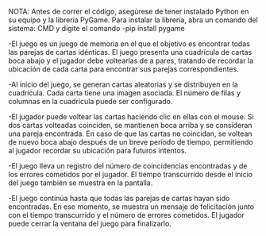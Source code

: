 
NOTA: Antes de correr el código, asegúrese de tener instalado Python en su equipo y la librería PyGame.
Para instalar la libreria, abra un comando del sistema: CMD y digite el comando -pip install pygame

-El juego es un juego de memoria en el que el objetivo es encontrar todas las parejas de cartas idénticas. El juego presenta una cuadrícula de cartas boca abajo y el jugador debe voltearlas de a pares, tratando de recordar la ubicación de cada carta para encontrar sus parejas correspondientes.

-Al inicio del juego, se generan cartas aleatorias y se distribuyen en la cuadrícula. Cada carta tiene una imagen asociada. El número de filas y columnas en la cuadrícula puede ser configurado.

-El jugador puede voltear las cartas haciendo clic en ellas con el mouse. Si dos cartas volteadas coinciden, se mantienen boca arriba y se consideran una pareja encontrada. En caso de que las cartas no coincidan, se voltean de nuevo boca abajo después de un breve período de tiempo, permitiendo al jugador recordar su ubicación para futuros intentos.

-El juego lleva un registro del número de coincidencias encontradas y de los errores cometidos por el jugador. El tiempo transcurrido desde el inicio del juego también se muestra en la pantalla.

-El juego continúa hasta que todas las parejas de cartas hayan sido encontradas. En ese momento, se muestra un mensaje de felicitación junto con el tiempo transcurrido y el número de errores cometidos. El jugador puede cerrar la ventana del juego para finalizarlo.
